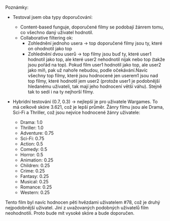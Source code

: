 Poznámky:
- Testoval jsem oba typy doporučování:
  - Content-based funguje, doporučené filmy se podobají žánrem tomu, co všechno daný uživatel hodnotil.
  - Collaborative filtering ok:
    - Zohlednění jednoho usera -> top doporučené filmy jsou ty, které on ohodnotil jako top
    - Zohlednění dvou userů -> top filmy jsou buď ty, které user1 hodnotil jako top, ale které user2 nehodnotil nijak nebo top (takže jsou pořád na top). Pokud film user1 hodnotil jako top, ale user2 jako míň, pak už nahoře nebudou, podle očekávání.Navíc všechny top filmy, které jsou hodnocené jen userem1 jsou nad top filmy, které hodnotil jem user2 (protože user1 je podobnější hledanému uživateli, tak mají jeho hodnocení větší váhu). Stejně tak to sedí i na ty nejhorší filmy.


- Hybridní testování (0.7, 0.3) -> nejlepší je pro uživatele Wargames. To má celkově skóre 3.621, což je lepší průměr. Žánry filmu jsou ale Drama, Sci-Fi a Thriller, což jsou nejvíce hodnocené žánry uživatele:
  - Drama: 1.0
  - Thriller: 1.0
  - Adventure: 0.75
  - Sci-Fi: 0.75
  - Action: 0.5
  - Comedy: 0.5
  - Horror: 0.5
  - Animation: 0.25
  - Children: 0.25
  - Crime: 0.25
  - Fantasy: 0.25
  - Musical: 0.25
  - Romance: 0.25
  - Western: 0.25

Tento film byl navíc hodnocen pěti hvězdami uživatelem #78, což je druhý nejpodobnější uživatel. Jiní z uvažovaných podobných uživatelů film neohodnotili. Proto bude mít vysoké skóre a bude doporučen.